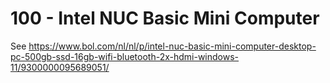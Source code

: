 # 100 - Intel NUC Basic Mini Computer

See https://www.bol.com/nl/nl/p/intel-nuc-basic-mini-computer-desktop-pc-500gb-ssd-16gb-wifi-bluetooth-2x-hdmi-windows-11/9300000095689051/

